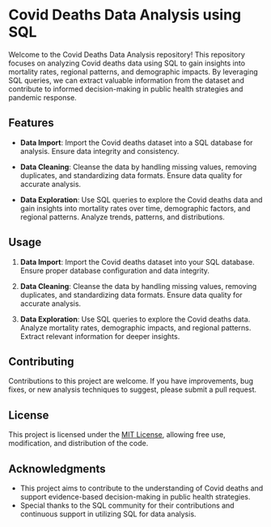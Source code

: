 # Covid Deaths Data Analysis using SQL

Welcome to the Covid Deaths Data Analysis repository! This repository focuses on analyzing Covid deaths data using SQL to gain insights into mortality rates, regional patterns, and demographic impacts. By leveraging SQL queries, we can extract valuable information from the dataset and contribute to informed decision-making in public health strategies and pandemic response.

## Features

- **Data Import**: Import the Covid deaths dataset into a SQL database for analysis. Ensure data integrity and consistency.

- **Data Cleaning**: Cleanse the data by handling missing values, removing duplicates, and standardizing data formats. Ensure data quality for accurate analysis.

- **Data Exploration**: Use SQL queries to explore the Covid deaths data and gain insights into mortality rates over time, demographic factors, and regional patterns. Analyze trends, patterns, and distributions.


## Usage

1. **Data Import**: Import the Covid deaths dataset into your SQL database. Ensure proper database configuration and data integrity.

2. **Data Cleaning**: Cleanse the data by handling missing values, removing duplicates, and standardizing data formats. Ensure data quality for accurate analysis.

3. **Data Exploration**: Use SQL queries to explore the Covid deaths data. Analyze mortality rates, demographic impacts, and regional patterns. Extract relevant information for deeper insights.


## Contributing

Contributions to this project are welcome. If you have improvements, bug fixes, or new analysis techniques to suggest, please submit a pull request.

## License

This project is licensed under the [MIT License](LICENSE), allowing free use, modification, and distribution of the code.

## Acknowledgments

- This project aims to contribute to the understanding of Covid deaths and support evidence-based decision-making in public health strategies.
- Special thanks to the SQL community for their contributions and continuous support in utilizing SQL for data analysis.
